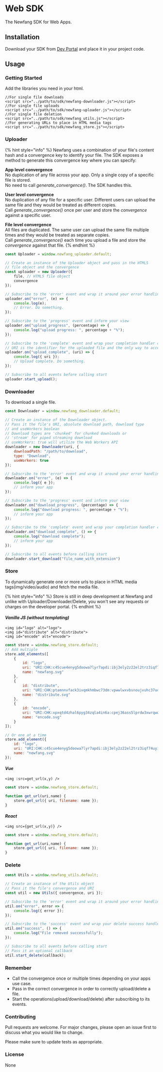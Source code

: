 # Web SDK

The Newfang SDK for Web Apps.

## Installation

Download your SDK from [Dev Portal](https://developer.newfang.io) and place it in your project code.

## Usage

### Getting Started

Add the libraries you need in your html.

```markup
//For single file downloads
<script src="../path/to/sdk/newfang-downloader.js"></script>
//For single file uploads
<script src="../path/to/sdk/newfang-uploader.js"></script>
//For single file deletion
<script src="../path/to/sdk/newfang_utils.js"></script>
//For generating URLs to place in HTML media tags
<script src="../path/to/sdk/newfang_store.js"></script>
```

### Uploader

{% hint style="info" %}
Newfang uses a combination of your file's content hash and a convergence key to identify your file. The SDK exposes a method to generate this convergence key where you can specify: 

**App level convergence**  
No duplication of any file across your app. Only a single copy of a specific file is stored.  
No need to call _generate\_convergence\(\)_. The SDK handles this.  
  
**User level convergence**  
No duplication of any file for a specific user. Different users can upload the same file and they would be treated as different copies.  
Call _generate\_convergence\(\)_ once per user and store the _convergence_ against a specific user.  
  
**File level convergence**  
All files are duplicated. The same user can upload the same file multiple times and they would be treated as separate copies.  
Call _generate\_convergence\(\)_ each time you upload a file and store the _convergence_ against that file.
{% endhint %}

```javascript
const Uploader = window.newfang_uploader.default;

// Create an instance of the Uploader object and pass in the HTML5
// file object and the convergence
const uploader = new Uploader({
    file, // HTML5 file object
    convergence
});

// Subscribe to the 'error' event and wrap it around your error handling
uploader.on("error", (e) => {
    console.log(e);
    // Error. Do something.
});

// Subscribe to the 'progress' event and inform your view
uploader.on("upload_progress", (percentage) => {
    console.log("upload progress: ", percentage + "%");
});

// Subscribe to the 'complete' event and wrap your completion handler code
// URI is the identifier for the uploaded file and the only way to access it
uploader.on("upload_complete", (uri) => {
    console.log({ uri });
    // Upload complete. Do something.
});

// Subscribe to all events before calling start
uploader.start_upload();
```

### Downloader

To download a single file.

```javascript
const Downloader = window.newfang_downloader.default;

// Create an instance of the Downloader object.
// Pass it the file's URI, absolute download path, download type
// and useWorkers boolean
// Download types are 'chunked' for chunked downloads or
// 'stream' for piped streaming download
// useWorkers: true will utilize the Web Workers API
downloader = new Downloader(uri, {
    downloadPath: "/path/to/download",
    type: "Download",
    useWorkers: true
});

// Subscribe to the 'error' event and wrap it around your error handling
downloader.on("error", (e) => {
    console.log({ e });
    // inform your app
});

// Subscribe to the 'progress' event and inform your view
downloader.on("download_progress", (percentage) => {
    console.log("download progress: ", percentage + "%");
    // inform your app
});

// Subscribe to the 'complete' event and wrap your completion handler code
downloader.on("download_complete", () => {
    console.log("download complete");
    // inform your app
});

// Subscribe to all events before calling start
downloader.start_download("file_name_with_extension")
```

### Store

To dynamically generate one or more urls to place in HTML media tags\(img/video/audio\) and fetch the media file.

{% hint style="info" %}
Store is still in deep development at Newfang and unlike with Uploader/Downloader/Delete, you won't see any requests or charges on the developer portal.
{% endhint %}

#### _Vanilla JS \(without templating\)_

```markup
<img id="logo" alt="logo">
<img id="distribute" alt="distribute">
<img id="encode" alt="encode">
```

```javascript
const store = window.newfang_store.default;
// Add multiple
store.add_elements([
    {
        id: "logo",
        uri: "URI:CHK:c45cue4enyg5doowa7lyr7apdi:ibj3ely2z22el2trz3iqf74uyicxo4ie4q3hiuhhhxwgdqysweha:2:4:2610",
        name: "newfang.svg"
    },
    {
        id: "distribute",
        uri: "URI:CHK:ptamnnvfack3ivqmkhmbwc73dm:vpwwlwxvbsnoujvuhc37uqoca35kahl3qor46wic5pumqrqs6zka:2:4:4325",
        name: "distribute.svg"
    },
    {
        id: "encode",
        uri: "URI:CHK:xpxqtd4zhal6pyg34zqla4in6a:cpej36ass5lprdw3xwrqwwy3iw7bssnxbt7zcaneyvbiflnqhhmq:2:4:1556",
        name: "encode.svg"
    }
]);

// Or one at a time
store.add_element({
    id: "logo",
    uri: "URI:CHK:c45cue4enyg5doowa7lyr7apdi:ibj3ely2z22el2trz3iqf74uyicxo4ie4q3hiuhhhxwgdqysweha:2:4:2610",
    name: "newfang.svg"
});
```

#### _Vue_

```markup
<img :src=get_url(x,y) />
```

```javascript
const store = window.newfang_store.default;

function get_url(uri,name) {
    store.get_url({ uri, filename: name });
}
```

#### _React_

```markup
<img src={get_url(x,y)} />
```

```javascript
const store = window.newfang_store.default;

function get_url(uri,name) {
    store.get_url({ uri, filename: name });
}
```

### Delete

```javascript
const Utils = window.newfang_utils.default;

// Create an instance of the Utils object
// Pass it the file's convergence and URI
const util = new Utils({ convergence, uri });

// Subscribe to the 'error' event and wrap it around your error handling
util.on("error", error => {
    console.log({ error });
});

// Subscribe to the 'success' event and wrap your delete success handler code
util.on("success", () => {
    console.log("File removed successfully");
});

// Subscribe to all events before calling start
// Pass it an optional callback
util.start_delete(callback);
```

### Remember

* Call the convergence once or multiple times depending on your apps use case.
* Pass in the correct convergence in order to correctly upload/delete a file.
* Start the operations\(upload/download/delete\) after subscribing to its events.

### Contributing

Pull requests are welcome. For major changes, please open an issue first to discuss what you would like to change.

Please make sure to update tests as appropriate.

### License

None

